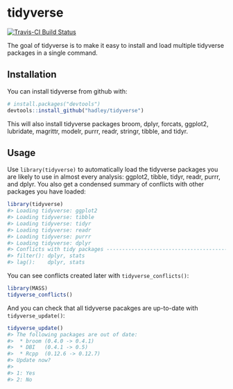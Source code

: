 
<!-- README.md is generated from README.Rmd. Please edit that file -->
tidyverse
=========

[![Travis-CI Build Status](https://travis-ci.org/hadley/tidyverse.svg?branch=master)](https://travis-ci.org/hadley/tidyverse)

The goal of tidyverse is to make it easy to install and load multiple tidyverse packages in a single command.

Installation
------------

You can install tidyverse from github with:

``` r
# install.packages("devtools")
devtools::install_github("hadley/tidyverse")
```

This will also install tidyverse packages broom, dplyr, forcats, ggplot2, lubridate, magrittr, modelr, purrr, readr, stringr, tibble, and tidyr.

Usage
-----

Use `library(tidyverse)` to automatically load the tidyverse packages you are likely to use in almost every analysis: ggplot2, tibble, tidyr, readr, purrr, and dplyr. You also get a condensed summary of conflicts with other packages you have loaded:

``` r
library(tidyverse)
#> Loading tidyverse: ggplot2
#> Loading tidyverse: tibble
#> Loading tidyverse: tidyr
#> Loading tidyverse: readr
#> Loading tidyverse: purrr
#> Loading tidyverse: dplyr
#> Conflicts with tidy packages ----------------------------------------------
#> filter(): dplyr, stats
#> lag():    dplyr, stats
```

You can see conflicts created later with `tidyverse_conflicts()`:

``` r
library(MASS)
tidyverse_conflicts()
```

And you can check that all tidyverse pacakges are up-to-date with `tidyverse_update()`:

``` r
tidyverse_update()
#> The following packages are out of date:
#>  * broom (0.4.0 -> 0.4.1)
#>  * DBI   (0.4.1 -> 0.5)
#>  * Rcpp  (0.12.6 -> 0.12.7)
#> Update now?
#> 
#> 1: Yes
#> 2: No
```
